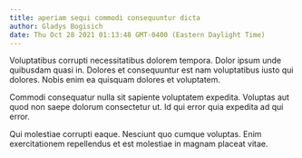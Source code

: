 ```yaml
---
title: aperiam sequi commodi consequuntur dicta
author: Gladys Bogisich
date: Thu Oct 28 2021 01:13:48 GMT-0400 (Eastern Daylight Time)
---
```

Voluptatibus corrupti necessitatibus dolorem tempora. Dolor ipsum unde quibusdam quasi in. Dolores et consequuntur est nam voluptatibus iusto qui dolores. Nobis enim ea quisquam dolores et voluptatem.

 Commodi consequatur nulla sit sapiente voluptatem expedita. Voluptas aut quod non saepe dolorum consectetur ut. Id qui error quia expedita ad qui error.

 Qui molestiae corrupti eaque. Nesciunt quo cumque voluptas. Enim exercitationem repellendus et est molestiae in magnam placeat vitae.